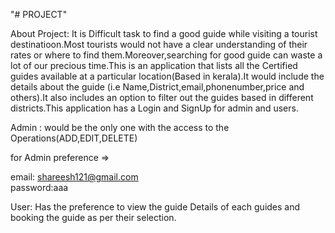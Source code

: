 "# PROJECT" 

About Project:
It is Difficult task to find a good guide while visiting a tourist destinatioon.Most tourists would not have a clear understanding of their rates or where to find them.Moreover,searching for good guide can waste a lot of our precious time.This is an application that lists all the Certified guides available at a particular location(Based in kerala).It would include the details about the guide (i.e Name,District,email,phonenumber,price and others).It also includes an option to filter out the guides based in different districts.This application has a Login and SignUp for admin and users.

Admin : would be the only one with the access to the Operations(ADD,EDIT,DELETE)

for Admin preference => 

email: shareesh121@gmail.com  
password:aaa

User: Has the preference to view the guide Details of each guides and booking the guide as per their selection.
